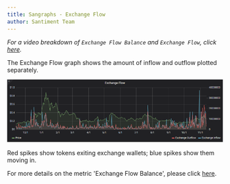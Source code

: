 ```yaml
---
title: Sangraphs - Exchange Flow
author: Santiment Team
---
```


*For a video breakdown of `Exchange Flow Balance` and `Exchange
Flow`, click*
[*here*](https://drive.google.com/file/d/1g159s6NZ5xgBEPhS8QtrajWRuvKjpmzr/view?usp=sharing)*.*

The Exchange Flow graph shows the amount of inflow and outflow plotted
separately.

![](7.png)

Red spikes show tokens exiting exchange wallets; blue spikes show them
moving in.

For more details on the metric \'Exchange Flow Balance\', please click
[here](/intercom-articles/metrics-explained/sangraphs/metric-exchange-flow-balance).
